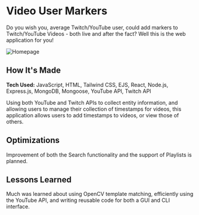 # Video User Markers

Do you wish you, average Twitch/YouTube user, could add markers to Twitch/YouTube Videos - both live and after the fact? Well this is the web application for you!

![Homepage](https://user-images.githubusercontent.com/9403665/211614678-779f3114-2fb3-4e8b-8df4-0abda099cd78.png)

## How It's Made

**Tech Used:** JavaScript, HTML, Tailwind CSS, EJS, React, Node.js, Express.js, MongoDB, Mongoose, YouTube API, Twitch API

Using both YouTube and Twitch APIs to collect entity information, and allowing users to manage their collection of timestamps for videos, this application allows users to add timestamps to videos, or view those of others.

## Optimizations

Improvement of both the Search functionality and the support of Playlists is planned.

## Lessons Learned

Much was learned about using OpenCV template matching, efficiently using the YouTube API, and writing reusable code for both a GUI and CLI interface.
